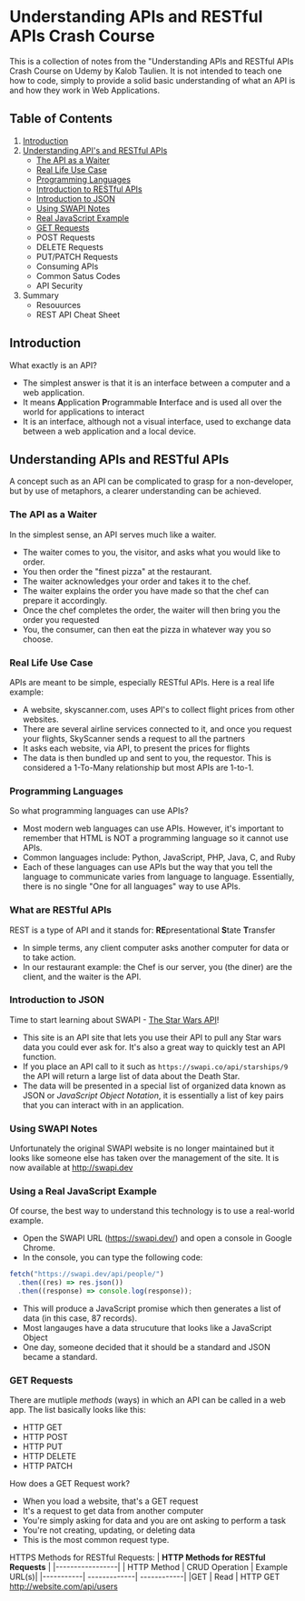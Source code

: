 # Understanding APIs and RESTful APIs Crash Course

This is a collection of notes from the "Understanding APIs and RESTful APIs Crash Course on Udemy by Kalob Taulien. It is not intended to teach one how to code, simply to provide a solid basic understanding of what an API is and how they work in Web Applications.

## Table of Contents

1. [Introduction](#introduction)
2. [Understanding API's and RESTful APIs](#understanding-apis-and-restful-apis)
   - [The API as a Waiter](#the-api-as-a-waiter)
   - [Real Life Use Case](#real-life-use-case)
   - [Programming Languages](#programming-languages)
   - [Introduction to RESTful APIs](#what-are-restful-apis)
   - [Introduction to JSON](#introduction-to-json)
   - [Using SWAPI Notes](#using-swapi-notes)
   - [Real JavaScript Example](#using-a-real-javascript-example)
   - [GET Requests](#get-requests)
   - POST Requests
   - DELETE Requests
   - PUT/PATCH Requests
   - Consuming APIs
   - Common Satus Codes
   - API Security
3. Summary
   - Resouurces
   - REST API Cheat Sheet

## Introduction

What exactly is an API?

- The simplest answer is that it is an interface between a computer and a web application.
- It means **A**pplication **P**rogrammable **I**nterface and is used all over the world for applications to interact
- It is an interface, although not a visual interface, used to exchange data between a web application and a local device.

## Understanding APIs and RESTful APIs

A concept such as an API can be complicated to grasp for a non-developer, but by use of metaphors, a clearer understanding can be achieved.

### The API as a Waiter

In the simplest sense, an API serves much like a waiter.

- The waiter comes to you, the visitor, and asks what you would like to order.
- You then order the "finest pizza" at the restaurant.
- The waiter acknowledges your order and takes it to the chef.
- The waiter explains the order you have made so that the chef can prepare it accordingly.
- Once the chef completes the order, the waiter will then bring you the order you requested
- You, the consumer, can then eat the pizza in whatever way you so choose.

### Real Life Use Case

APIs are meant to be simple, especially RESTful APIs. Here is a real life example:

- A website, skyscanner.com, uses API's to collect flight prices from other websites.
- There are several airline services connected to it, and once you request your flights, SkyScanner sends a request to all the partners
- It asks each website, via API, to present the prices for flights
- The data is then bundled up and sent to you, the requestor. This is considered a 1-To-Many relationship but most APIs are 1-to-1.

### Programming Languages

So what programming languages can use APIs?

- Most modern web languages can use APIs. However, it's important to remember that HTML is NOT a programming language so it cannot use APIs.
- Common languages include: Python, JavaScript, PHP, Java, C, and Ruby
- Each of these languages can use APIs but the way that you tell the language to communicate varies from language to language. Essentially, there is no single "One for all languages" way to use APIs.

### What are RESTful APIs

REST is a type of API and it stands for:
**RE**presentational
**S**tate
**T**ransfer

- In simple terms, any client computer asks another computer for data or to take action.
- In our restaurant example: the Chef is our server, you (the diner) are the client, and the waiter is the API.

### Introduction to JSON

Time to start learning about SWAPI - [The Star Wars API](https://swapi.co)!

- This site is an API site that lets you use their API to pull any Star wars data you could ever ask for. It's also a great way to quickly test an API function.
- If you place an API call to it such as `https://swapi.co/api/starships/9` the API will return a large list of data about the Death Star.
- The data will be presented in a special list of organized data known as JSON or _JavaScript Object Notation_, it is essentially a list of key pairs that you can interact with in an application.

### Using SWAPI Notes

Unfortunately the original SWAPI website is no longer maintained but it looks like someone else has taken over the management of the site. It is now available at http://swapi.dev

### Using a Real JavaScript Example

Of course, the best way to understand this technology is to use a real-world example.

- Open the SWAPI URL (https://swapi.dev/) and open a console in Google Chrome.
- In the console, you can type the following code:

```javascript
fetch("https://swapi.dev/api/people/")
  .then((res) => res.json())
  .then((response) => console.log(response));
```

- This will produce a JavaScript promise which then generates a list of data (in this case, 87 records).
- Most langauges have a data strucuture that looks like a JavaScript Object
- One day, someone decided that it should be a standard and JSON became a standard.

### GET Requests

There are mutliple _methods_ (ways) in which an API can be called in a web app. The list basically looks like this:

- HTTP GET
- HTTP POST
- HTTP PUT
- HTTP DELETE
- HTTP PATCH

How does a GET Request work?

- When you load a website, that's a GET request
- It's a request to get data from another computer
- You're simply asking for data and you are ont asking to perform a task
- You're not creating, updating, or deleting data
- This is the most common request type.

HTTPS Methods for RESTful Requests:
| **HTTP Methods for RESTful Requests** |
|-----------------|
| HTTP Method | CRUD Operation | Example URL(s)|
|-----------| -------------| ------------|
|GET | Read | HTTP GET http://website.com/api/users
